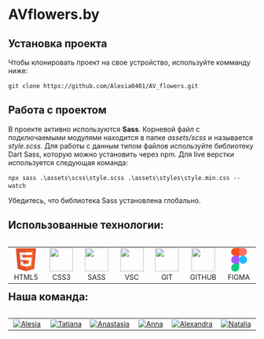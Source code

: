 # AVflowers.by

## Установка проекта
Чтобы клонировать проект на свое устройство, используйте комманду ниже:
```
git clone https://github.com/Alesia0401/AV_flowers.git
```
## Работа с проектом
В проекте активно используются **Sass**. Корневой файл с подключаемыми модулями находится в папке *assets/scss*  и называется *style.scss*.
Для работы с данным типом файлов используйте библиотеку Dart Sass, которую можно установить через npm. Для live верстки используется следующая команда:
```
npx sass .\assets\scss\style.scss .\assets\styles\style.min.css --watch
```
Убедитесь, что библиотека Sass установлена глобально.

## Использованные технологии:

<table align="left">
  <tr>
    <td align="center" width="96">
      <a href="#sssheina-tech">
        <img src="https://github.com/devicons/devicon/blob/master/icons/html5/html5-original.svg" title="HTML5" alt="HTML" width="48" height="48"/>
      </a>
      <br>HTML5
    </td>
    <td align="center" width="96">
      <a href="#sssheina-tech">
       <img src="https://cdn.jsdelivr.net/gh/devicons/devicon/icons/css3/css3-original.svg" width="48" height="48"/>
      </a>
      <br>CSS3
    </td>
    <td align="center" width="96">
      <a href="#sssheina-tech">
        <img src="https://cdn.jsdelivr.net/gh/devicons/devicon/icons/sass/sass-original.svg" width="48" height="48"/>
      </a>
      <br>SASS
    </td>
    <td align="center"  width="96">
      <a href="#sssheina-tech">
        <img src="https://cdn.jsdelivr.net/gh/devicons/devicon/icons/vscode/vscode-original.svg"  width="48" height="48"/>
      </a>
      <br>VSC
    </td>
    <td align="center" width="96">
      <a href="#sssheina-tech" >
        <img src="https://cdn.jsdelivr.net/gh/devicons/devicon/icons/git/git-original.svg"  width="48" height="48"/>
      </a>
      <br>GIT
    </td>
    <td align="center" width="96"> 
      <a href="#sssheina-tech" >
        <img src="https://cdn.jsdelivr.net/gh/devicons/devicon/icons/github/github-original.svg" width="48" height="48"/>
      </a>
      <br>GITHUB
    </td> 
    <td align="center"  width="96">
      <a href="#sssheina-tech">
        <img src="https://github.com/devicons/devicon/blob/master/icons/figma/figma-original.svg" title="Bootstrap" **alt="Figma"  width="48" height="48"/>
      </a>
      <br>FIGMA
    </td>
  </tr>
</table><br><br><br><br>

## Наша команда:

<table align="left">
  <tr>
    <td align="center" width="150">
      <a href="https://github.com/Alesia0401">
    <img alt="Alesia" src="https://img.shields.io/badge/-Alesia-black?style=for-the-badge&logo=github&logoColor=white" />
  </a>
    </td>
    <td align="center" width="150">
      <a href="https://github.com/Tatiana-Bessoltseva">
    <img alt="Tatiana" src="https://img.shields.io/badge/-Tatiana-black?style=for-the-badge&logo=github&logoColor=white" />
  </a>
    </td>
    <td align="center" width="150">
      <a href="https://github.com/AnastasiaKia">
    <img alt="Anastasia" src="https://img.shields.io/badge/-Anastasia-black?style=for-the-badge&logo=github&logoColor=white" />
  </a>
    </td>
    <td align="center" width="150">
      <a href="https://github.com/anna-7nova">
    <img alt="Anna" src="https://img.shields.io/badge/-Anna-black?style=for-the-badge&logo=github&logoColor=white" />
  </a>
    </td>
    <td align="center" width="150">
      <a href="https://github.com/sashkin1985">
    <img alt="Alexandra" src="https://img.shields.io/badge/-Alexandra-black?style=for-the-badge&logo=github&logoColor=white" />
  </a>
    </td>
    <td align="center" width="150">
      <a href="https://github.com/Arleth1101">
    <img alt="Natalia" src="https://img.shields.io/badge/-Natalia-black?style=for-the-badge&logo=github&logoColor=white" />
  </a>
    </td>
  </tr>
</table><br><br>
